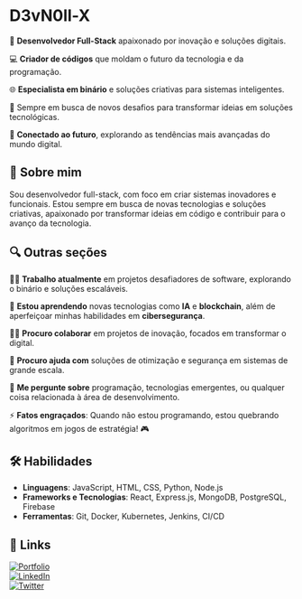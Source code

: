 # D3vN0ll-X

🔧 **Desenvolvedor Full-Stack** apaixonado por inovação e soluções digitais.

💻 **Criador de códigos** que moldam o futuro da tecnologia e da programação.

🌐 **Especialista em binário** e soluções criativas para sistemas inteligentes.

🚀 Sempre em busca de novos desafios para transformar ideias em soluções tecnológicas.

📍 **Conectado ao futuro**, explorando as tendências mais avançadas do mundo digital.

## 🚀 Sobre mim
Sou desenvolvedor full-stack, com foco em criar sistemas inovadores e funcionais. Estou sempre em busca de novas tecnologias e soluções criativas, apaixonado por transformar ideias em código e contribuir para o avanço da tecnologia.

## 🔍 Outras seções

👩‍💻 **Trabalho atualmente** em projetos desafiadores de software, explorando o binário e soluções escaláveis.  

🧠 **Estou aprendendo** novas tecnologias como **IA** e **blockchain**, além de aperfeiçoar minhas habilidades em **cibersegurança**.

👯‍♀️ **Procuro colaborar** em projetos de inovação, focados em transformar o digital.

🤔 **Procuro ajuda com** soluções de otimização e segurança em sistemas de grande escala.

💬 **Me pergunte sobre** programação, tecnologias emergentes, ou qualquer coisa relacionada à área de desenvolvimento.

⚡️ **Fatos engraçados**: Quando não estou programando, estou quebrando algoritmos em jogos de estratégia! 🎮

## 🛠 Habilidades
- **Linguagens**: JavaScript, HTML, CSS, Python, Node.js  
- **Frameworks e Tecnologias**: React, Express.js, MongoDB, PostgreSQL, Firebase  
- **Ferramentas**: Git, Docker, Kubernetes, Jenkins, CI/CD

## 🔗 Links
[![Portfolio](https://img.shields.io/badge/my_portfolio-000?style=for-the-badge&logo=ko-fi&logoColor=white)](https://katherineoelsner.com/)  
[![LinkedIn](https://img.shields.io/badge/linkedin-0A66C2?style=for-the-badge&logo=linkedin&logoColor=white)](https://www.linkedin.com/)  
[![Twitter](https://img.shields.io/badge/twitter-1DA1F2?style=for-the-badge&logo=twitter&logoColor=white)](https://twitter.com/)
